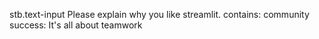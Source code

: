 stb.text-input
Please explain why you like streamlit.
contains: community
success: It's all about teamwork
